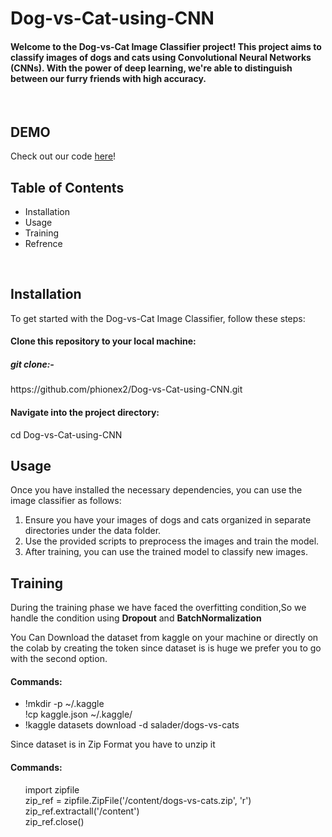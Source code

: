 # Dog-vs-Cat-using-CNN
<p><h4>Welcome to the Dog-vs-Cat Image Classifier project! This project aims to classify images of dogs and cats using Convolutional Neural Networks (CNNs). With the power of deep learning, we're able to distinguish between our furry friends with high accuracy.</h4></p>
<br>

<div id=1>
<h2>DEMO</h2>
  
Check out our code [here](cat_vs_dog(CNN).ipynb)!
</div>

<div id=2>
  <h2>Table of Contents</h2>
<ul>
  <li>Installation</li>
  <li>Usage</li>
  <li>Training</li>
  <li>Refrence</li>
</ul>
</div>

<br>

<div id=3>
<h2>Installation</h2>
<p>To get started with the Dog-vs-Cat Image Classifier, follow these steps:</p>

<h4>Clone this repository to your local machine:</h4>
<h5>git clone:-</h5> https://github.com/phionex2/Dog-vs-Cat-using-CNN.git
<br>

<h4>Navigate into the project directory:</h4>
cd Dog-vs-Cat-using-CNN
  
</div>

<div id=4>
<h2>Usage</h2>
<p>Once you have installed the necessary dependencies, you can use the image classifier as follows:
</p>
  <ol>
    <li>Ensure you have your images of dogs and cats organized in separate directories under the data folder.</li>
    <li>Use the provided scripts to preprocess the images and train the model.</li>
    <li>After training, you can use the trained model to classify new images.</li>
  </ol> 
</div>

<div id=5>
<h2>Training</h2>
<p>During the training phase we have faced the overfitting condition,So we handle the condition using <b>Dropout</b> and <b>BatchNormalization</b></p>


<div>
  <p>You Can Download the dataset from kaggle on your machine or directly on the colab by creating the token since dataset is is huge we prefer you to go with the second option.</p>
  <h4>Commands:</h4>
  <ul>
    <li>
      !mkdir -p ~/.kaggle<br>
      !cp kaggle.json ~/.kaggle/<br>
    </li>
    <li>
      !kaggle datasets download -d salader/dogs-vs-cats
    </li>
  </ul>
  <p>Since dataset is in Zip Format you have to unzip it</p>
  <h4>Commands:</h4>
  <ul>
      import zipfile<br>
      zip_ref = zipfile.ZipFile('/content/dogs-vs-cats.zip', 'r')<br>
      zip_ref.extractall('/content')<br>
      zip_ref.close()
  </ul>
</div>

